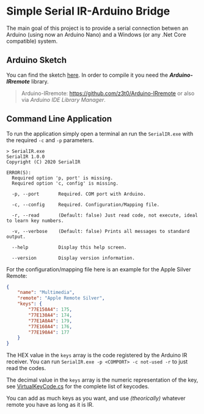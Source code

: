 # Simple Serial IR-Arduino Bridge
The main goal of this project is to provide a serial connection betwen an Arduino (using now an Arduino Nano) and a Windows (or any .Net Core compatible) system.

## Arduino Sketch
You can find the sketch [here](SerialIR.ino). In order to compile it you need the __*Arduino-IRremote*__ library.

 >Arduino-IRremote: https://github.com/z3t0/Arduino-IRremote or also via _Arduino IDE Library Manager_.

## Command Line Application
To run the application simply open a terminal an run the `SerialIR.exe` with the required `-c` and `-p` parameters.
```
> SerialIR.exe
SerialIR 1.0.0
Copyright (C) 2020 SerialIR

ERROR(S):
  Required option 'p, port' is missing.
  Required option 'c, config' is missing.

  -p, --port       Required. COM port with Arduino.

  -c, --config     Required. Configuration/Mapping file.

  -r, --read       (Default: false) Just read code, not execute, ideal to learn key numbers.

  -v, --verbose    (Default: false) Prints all messages to standard output.

  --help           Display this help screen.

  --version        Display version information.
```

For the configuration/mapping file here is an example for the Apple Silver Remote:
```json
{
	"name": "Multimedia",
	"remote": "Apple Remote Silver",
	"keys": {
		"77E150A4": 175,
		"77E130A4": 174,
		"77E1A0A4": 179,
		"77E160A4": 176,
		"77E190A4": 177
	}
}
```

The HEX value in the `keys` array is the code registered by the Arduino IR receiver. You can run `SerialIR.exe -p <COMPORT> -c not-used -r` to just read the codes.

The decimal value in the `keys` array is the numeric representation of the key, see [VirtualKeyCode.cs](VirtualKeyCode.cs) for the complete list of keycodes.

You can add as much keys as you want, and use _(theorically)_ whatever remote you have as long as it is IR. 
